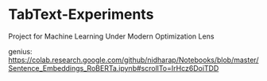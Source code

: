 # TabText-Experiments

Project for Machine Learning Under Modern Optimization Lens

genius:
<https://colab.research.google.com/github/nidharap/Notebooks/blob/master/Sentence_Embeddings_RoBERTa.ipynb#scrollTo=IrHcz6DoiTDD>
